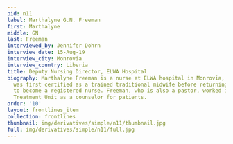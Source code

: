 ```yaml
---
pid: n11
label: Marthalyne G.N. Freeman
first: Marthalyne
middle: GN
last: Freeman
interviewed_by: Jennifer Dohrn
interview_date: 15-Aug-19
interview_city: Monrovia
interview_country: Liberia
title: Deputy Nursing Director, ELWA Hospital
biography: Marthalyne Freeman is a nurse at ELWA hospital in Monrovia, Liberia. Freeman
  was first certified as a trained traditional midwife before returning to school
  to become a registered nurse. Freeman, who is also a pastor, worked in the Ebola
  Treatment Unit as a counselor for patients.
order: '10'
layout: frontlines_item
collection: frontlines
thumbnail: img/derivatives/simple/n11/thumbnail.jpg
full: img/derivatives/simple/n11/full.jpg
---
```

